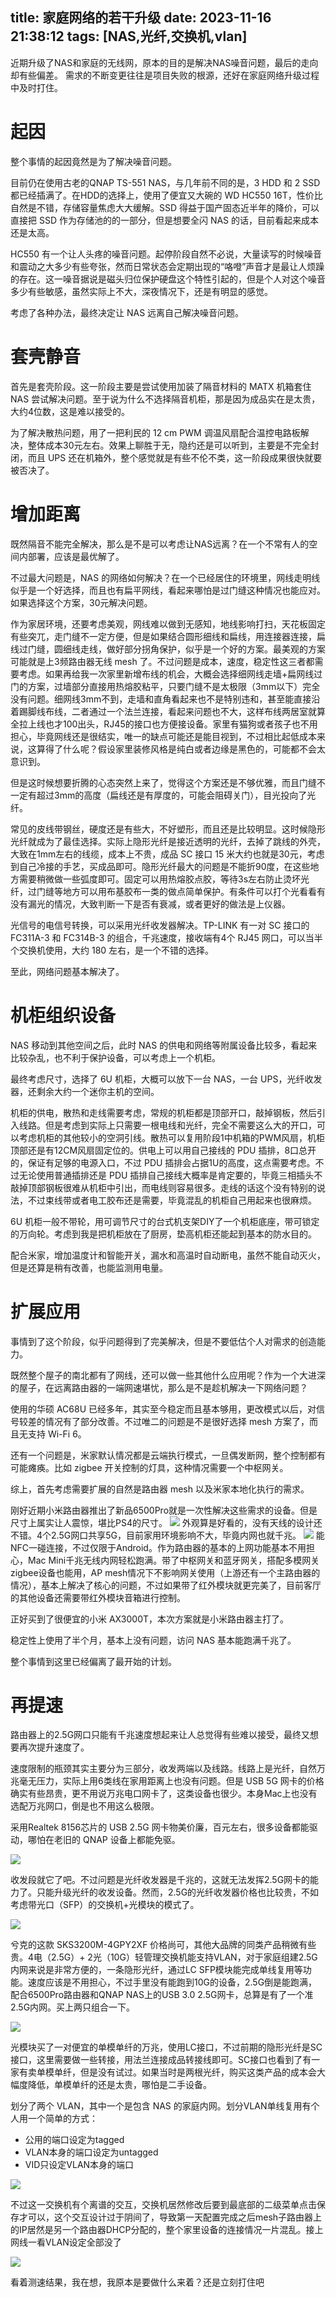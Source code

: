 title: 家庭网络的若干升级
date: 2023-11-16 21:38:12
tags: [NAS,光纤,交换机,vlan]
---



近期升级了NAS和家庭的无线网，原本的目的是解决NAS噪音问题，最后的走向却有些偏差。
需求的不断变更往往是项目失败的根源，还好在家庭网络升级过程中及时打住。

<!-- more -->

# 起因

整个事情的起因竟然是为了解决噪音问题。

目前仍在使用古老的QNAP TS-551 NAS，与几年前不同的是，3 HDD 和 2 SSD 都已经插满了。在HDD的选择上，使用了便宜又大碗的 WD HC550 16T，性价比自然是不错，存储容量焦虑大大缓解。SSD 得益于国产固态近半年的降价，可以直接把 SSD 作为存储池的的一部分，但是想要全闪 NAS 的话，目前看起来成本还是太高。

HC550 有一个让人头疼的噪音问题。起停阶段自然不必说，大量读写的时候噪音和震动之大多少有些夸张，然而日常状态会定期出现的“咯噔”声音才是最让人烦躁的存在。这一噪音据说是磁头归位保护硬盘这个特性引起的，但是个人对这个噪音多少有些敏感，虽然实际上不大，深夜情况下，还是有明显的感觉。

考虑了各种办法，最终决定让 NAS 远离自己解决噪音问题。

# 套壳静音

首先是套壳阶段。这一阶段主要是尝试使用加装了隔音材料的 MATX 机箱套住 NAS 尝试解决问题。至于说为什么不选择隔音机柜，那是因为成品实在是太贵，大约4位数，这是难以接受的。

为了解决散热问题，用了一把利民的 12 cm PWM 调温风扇配合温控电路板解决，整体成本30元左右。效果上聊胜于无，隐约还是可以听到，主要是不完全封闭，而且 UPS 还在机箱外，整个感觉就是有些不伦不类，这一阶段成果很快就要被否决了。

# 增加距离

既然隔音不能完全解决，那么是不是可以考虑让NAS远离？在一个不常有人的空间内部署，应该是最优解了。

不过最大问题是，NAS 的网络如何解决？在一个已经居住的环境里，网线走明线似乎是一个好选择，而且也有扁平网线，看起来哪怕是过门缝这种情况也能应对。如果选择这个方案，30元解决问题。

作为家居环境，还要考虑美观，网线难以做到无感知，地线影响打扫，天花板固定有些突兀，走门缝不一定方便，但是如果结合圆形细线和扁线，用连接器连接，扁线过门缝，圆细线走线，做好部分拐角保护，似乎是一个好的方案。最美观的方案可能就是上3频路由器无线 mesh 了。不过问题是成本，速度，稳定性这三者都需要考虑。如果再给我一次家里新增布线的机会，大概会选择细网线走墙+扁网线过门的方案，过墙部分直接用热熔胶粘平，只要门缝不是太极限（3mm以下）完全没有问题。细网线3mm不到，走墙和直角看起来也不是特别违和，甚至能直接沿着踢脚线布线，二者通过一个法兰连接，看起来问题也不大，这样布线两居室就算全拉上线也才100出头，RJ45的接口也方便接设备。家里有猫狗或者孩子也不用担心，毕竟网线还是很结实，唯一的缺点可能还是能目视到，不过相比起低成本来说，这算得了什么呢？假设家里装修风格是纯白或者边缘是黑色的，可能都不会太意识到。

但是这时候想要折腾的心态突然上来了，觉得这个方案还是不够优雅，而且门缝不一定有超过3mm的高度（扁线还是有厚度的，可能会阻碍关门），目光投向了光纤。

常见的皮线带钢丝，硬度还是有些大，不好塑形，而且还是比较明显。这时候隐形光纤就成为了最佳选择。实际上隐形光纤是接近透明的光纤，去掉了跳线的外壳，大致在1mm左右的线缆，成本上不贵，成品 SC 接口 15 米大约也就是30元，考虑到自己冷接的手艺，买成品即可。隐形光纤最大的问题是不能折90度，在这些地方需要稍微做一些弧度即可。固定可以用热熔胶点胶，等待3s左右防止烫坏光纤，过门缝等地方可以用布基胶布一类的做点简单保护。有条件可以打个光看看有没有漏光的情况，大致判断一下是否有衰减，或者更好的做法是上仪器。

光信号的电信号转换，可以采用光纤收发器解决。TP-LINK 有一对 SC 接口的 FC311A-3 和 FC314B-3 的组合，千兆速度，接收端有4个 RJ45 网口，可以当半个交换机使用，大约 180 左右，是一个不错的选择。

至此，网络问题基本解决了。

# 机柜组织设备

NAS 移动到其他空间之后，此时 NAS 的供电和网络等附属设备比较多，看起来比较杂乱，也不利于保护设备，可以考虑上一个机柜。

最终考虑尺寸，选择了 6U 机柜，大概可以放下一台 NAS，一台 UPS，光纤收发器，还剩余大约一个迷你主机的空间。

机柜的供电，散热和走线需要考虑，常规的机柜都是顶部开口，敲掉钢板，然后引入线路。但是考虑到实际上只需要一根电线和光纤，完全不需要这么大的开口，可以考虑机柜的其他较小的空洞引线。散热可以复用阶段1中机箱的PWM风扇，机柜顶部还是有12CM风扇固定位的。供电上可以用自己接线的 PDU 插排，8口总开的，保证有足够的电源入口，不过 PDU 插排会占据1U的高度，这点需要考虑。不过无论使用普通插排还是 PDU 插排自己接线大概率是肯定要的，毕竟三相插头不敲掉顶部钢板很难从机柜中引出，而电线则容易很多。走线的话这个没有特别的说法，不过束线带或者电工胶布还是需要，毕竟混乱的机柜自己用起来也很麻烦。

6U 机柜一般不带轮，用可调节尺寸的台式机支架DIY了一个机柜底座，带可锁定的万向轮。考虑到我是把机柜放在了厨房，垫高机柜还能起到基本的防水目的。

配合米家，增加温度计和智能开关，漏水和高温时自动断电，虽然不能自动灭火，但是还算是稍有改善，也能监测用电量。

# 扩展应用

事情到了这个阶段，似乎问题得到了完美解决，但是不要低估个人对需求的创造能力。

既然整个屋子的南北都有了网线，还可以做一些其他什么应用呢？作为一个大进深的屋子，在远离路由器的一端网速堪忧，那么是不是趁机解决一下网络问题？

使用的华硕 AC68U 已经多年，其实至今稳定而且基本够用，更改模式以后，对信号较差的情况有了部分改善。不过唯二的问题是不是很好选择 mesh 方案了，而且无支持 Wi-Fi 6。

还有一个问题是，米家默认情况都是云端执行模式，一旦偶发断网，整个控制都有可能瘫痪。比如 zigbee 开关控制的灯具，这种情况需要一个中枢网关。

综上，首先考虑需要扩展的自然是路由器 mesh 以及米家本地化执行的需求。

刚好近期小米路由器推出了新品6500Pro就是一次性解决这些需求的设备。但是尺寸上属实让人震惊，堪比PS4的尺寸。
![](https://blog.wislay.com/wp-content/uploads/2023/11/blog-6500pro-size.jpeg)
外观算是好看的，没有天线的设计还不错。4个2.5G网口共享5G，目前家用环境影响不大，毕竟内网也就千兆。
![](https://blog.wislay.com/wp-content/uploads/2023/11/blog-6500pro-appearance.jpeg)
能NFC一碰连接，不过仅限于Android。作为路由器的基本的上网功能基本不用担心，Mac Mini千兆无线内网轻松跑满。带了中枢网关和蓝牙网关，搭配多模网关zigbee设备也能用，AP mesh情况下不影响网关使用（上游还有一个主路由器的情况），基本上解决了核心的问题，不过如果带了红外模块就更完美了，目前客厅的其他设备还需要带红外模块音箱进行控制。

正好买到了很便宜的小米 AX3000T，本次方案就是小米路由器主打了。

稳定性上使用了半个月，基本上没有问题，访问 NAS 基本能跑满千兆了。

整个事情到这里已经偏离了最开始的计划。

# 再提速

路由器上的2.5G网口只能有千兆速度想起来让人总觉得有些难以接受，最终又想要再次提升速度了。

速度限制的瓶颈其实主要分为三部分，收发两端以及线路。线路上是光纤，自然万兆毫无压力，实际上用6类线在家用距离上也没有问题。但是 USB 5G 网卡的价格确实有些昂贵，更不用说万兆电口网卡了，这类设备也很少。本身Mac上也没有选配万兆网口，倒是也不用这么极限。

采用Realtek 8156芯片的 USB 2.5G 网卡物美价廉，百元左右，很多设备都能驱动，哪怕在老旧的 QNAP 设备上都能免驱。

![](https://blog.wislay.com/wp-content/uploads/2023/11/blog-qnap-2500m-usb-net.jpeg)

收发段就它了吧。不过问题是光纤收发器是千兆的，这就无法发挥2.5G网卡的能力了。只能升级光纤的收发设备。然而，2.5G的光纤收发器价格也比较贵，不如考虑带光口（SFP）的交换机+光模块的模式了。

![](https://blog.wislay.com/wp-content/uploads/2023/11/blog-xike-sks3200m-4gpy2xf-switch.jpeg)

兮克的这款 SKS3200M-4GPY2XF 价格尚可，其他大品牌的同类产品稍微有些贵。4电（2.5G）+ 2光（10G）轻管理交换机能支持VLAN，对于家庭组建2.5G内网来说是非常方便的，一条隐形光纤，通过LC SFP模块能完成单线复用等功能。速度应该是不用担心，不过手里没有能跑到10G的设备，2.5G倒是能跑满，配合6500Pro路由器和QNAP NAS上的USB 3.0 2.5G网卡，总算是有了一个准2.5G内网。买上两只组合一下。

![](https://blog.wislay.com/wp-content/uploads/2023/11/blog-10gbps-sfp.jpeg)

光模块买了一对便宜的单模单纤的万兆，使用LC接口，不过前期的隐形光纤是SC接口，这里需要做一些转接，用法兰连接成品转接线即可。SC接口也看到了有一家有卖单模单纤，但是没有试过。如果当时是两根光纤，购买这类产品的成本会大幅度降低，单模单纤的还是太贵，哪怕是二手设备。

划分了两个 VLAN，其中一个是包含 NAS 的家庭内网。划分VLAN单线复用有个人用一个简单的方式：

+ 公用的端口设定为tagged
+ VLAN本身的端口设定为untagged
+ VID只设定VLAN本身的端口


![](https://blog.wislay.com/wp-content/uploads/2023/11/blog-xike-strange-web-console.jpeg)

不过这一交换机有个离谱的交互，交换机居然修改后要到最底部的二级菜单点击保存才可以，这个交互设计过于阴间了，导致第一天配置完成之后mesh子路由器上的IP居然是另一个路由器DHCP分配的，整个家里设备的连接情况一片混乱。接上网线一看VLAN设定全部没了

![](https://blog.wislay.com/wp-content/uploads/2023/11/blog-xike-6500pro-mac-web-speed-test.jpeg)

看着测速结果，我在想，我原本是要做什么来着？还是立刻打住吧



